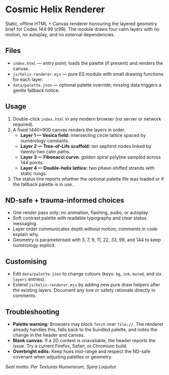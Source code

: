 # Cosmic Helix Renderer

Static, offline HTML + Canvas renderer honouring the layered geometry brief for Codex 144:99 (c99). The module draws four calm layers with no motion, no autoplay, and no external dependencies.

## Files
- `index.html` — entry point; loads the palette (if present) and renders the canvas.
- `js/helix-renderer.mjs` — pure ES module with small drawing functions for each layer.
- `data/palette.json` — optional palette override; missing data triggers a gentle fallback notice.

## Usage
1. Double-click `index.html` in any modern browser (no server or network required).
2. A fixed 1440×900 canvas renders the layers in order:
   - **Layer 1 — Vesica field:** intersecting circle lattice spaced by numerology constants.
   - **Layer 2 — Tree-of-Life scaffold:** ten sephirot nodes linked by twenty-two calm paths.
   - **Layer 3 — Fibonacci curve:** golden spiral polyline sampled across 144 points.
   - **Layer 4 — Double-helix lattice:** two phase-shifted strands with static rungs.
3. The status line reports whether the optional palette file was loaded or if the fallback palette is in use.

## ND-safe + trauma-informed choices
- One render pass only; no animation, flashing, audio, or autoplay.
- Soft contrast palette with readable typography and clear status messaging.
- Layer order communicates depth without motion; comments in code explain why.
- Geometry is parameterised with 3, 7, 9, 11, 22, 33, 99, and 144 to keep numerology explicit.

## Customising
- Edit `data/palette.json` to change colours (keys: `bg`, `ink`, `muted`, and six `layers` entries).
- Extend `js/helix-renderer.mjs` by adding new pure draw helpers after the existing layers. Document any lore or safety rationale directly in comments.

## Troubleshooting
- **Palette warning:** Browsers may block `fetch` over `file://`. The renderer already handles this, falls back to the bundled palette, and notes the change in the header and canvas.
- **Blank canvas:** If a 2D context is unavailable, the header reports the issue. Try a current Firefox, Safari, or Chromium build.
- **Overbright edits:** Keep hues mid-range and respect the ND-safe covenant when adjusting palettes or geometry.

*Seal motto: Per Texturas Numerorum, Spira Loquitur.*
